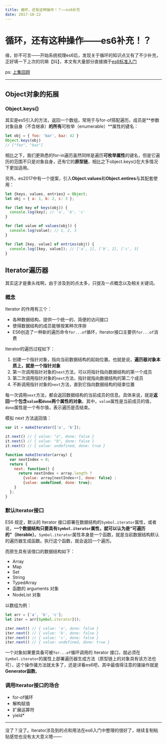 ```yaml
---
title: 循环，还有这种操作！？——es6补充
date: 2017-10-22
---
```


# 循环，还有这种操作——es6补充！？

缘，妙不可言——开始系统梳理es6后，发现关于循环的知识点又有了不少补充，正好填一下上次的坑嘛【抖】，本文有大量部分直接摘于[es6标准入门](http://es6.ruanyifeng.com/)

ps: [上集回顾](http://b-sirius.me/2017/08/15/%E5%BE%AA%E7%8E%AF%EF%BC%8C%E8%BF%98%E6%9C%89%E8%BF%99%E7%A7%8D%E6%93%8D%E4%BD%9C/)

---

## Object对象的拓展

### Object.keys()

其实是es5引入的方法，返回一个数组，常用于与for-of搭配遍历，成员是**参数对象自身（不含继承）**的所有**可枚举（enumerable）**属性的键名：

```javascript
let obj = { foo: 'bar', baz: 42 }
Object.keys(obj)
// ["foo", "baz"]
```

相比之下，我们更熟悉的for-in遍历虽然同样是遍历**可枚举属性**的键名，但是它遍历的范围不只是对象自身，还有它的**原型链**，相比之下object.keys()在大多情况下更加适用。

另外，es2017中有一个提案，引入**Object.values**和**Object.entires**与其配套使用：

```Javascript
let {keys, values, entries} = Object;
let obj = { a: 1, b: 2, c: 3 };

for (let key of keys(obj)) {
  console.log(key); // 'a', 'b', 'c'
}

for (let value of values(obj)) {
  console.log(value); // 1, 2, 3
}

for (let [key, value] of entries(obj)) {
  console.log([key, value]); // ['a', 1], ['b', 2], ['c', 3]
}
```

## Iterator遍历器

其实这才是重头戏啊，由于涉及到的点太多，只提及一点概念以及相关关键词。

### 概念

Iterator 的作用有三个：

* 各种数据结构，提供一个统一的、简便的访问接口
* 使得数据结构的成员能够按某种次序排
* ES6创造了一种新的遍历命令`for...of`循环，Iterator接口主要供`for...of`消费

Iterator的遍历过程如下：

1. 创建一个指针对象，指向当前数据结构的起始位置。也就是说，**遍历器对象本质上，就是一个指针对象**
2. 第一次调用指针对象的`next`方法，可以将指针指向数据结构的第一个成员
3. 第二次调用指针对象的`next`方法，指针就指向数据结构的第二个成员
4. 不断调用指针对象的`next`方法，直到它指向数据结构的结束位置

每一次调用`next`方法，都会返回数据结构的当前成员的信息。具体来说，就是**返回一个包含`value`和`done`两个属性的对象**。其中，`value`属性是当前成员的值，`done`属性是一个布尔值，表示遍历是否结束。

模拟 next 方法返回值：

``` Javascript
var it = makeIterator(['a', 'b']);

it.next() // { value: "a", done: false }
it.next() // { value: "b", done: false }
it.next() // { value: undefined, done: true }

function makeIterator(array) {
  var nextIndex = 0;
  return {
    next: function() {
      return nextIndex < array.length ?
        {value: array[nextIndex++], done: false} :
        {value: undefined, done: true};
    }
  };
}
```

### 默认Iterator接口

ES6 规定，默认的 Iterator 接口部署在数据结构的`Symbol.iterator`属性，或者说，**一个数据结构只要具有`Symbol.iterator`属性，就可以认为是“可遍历的”（iterable）**。`Symbol.iterator`属性本身是一个函数，就是当前数据结构默认的遍历器生成函数。执行这个函数，就会返回一个遍历。

而原生具有该借口的数据结构如下：

- Array
- Map
- Set
- String
- TypedArray
- 函数的 arguments 对象
- NodeList 对象

以数组为例：

```Javascript
let arr = ['a', 'b', 'c'];
let iter = arr[Symbol.iterator]();

iter.next() // { value: 'a', done: false }
iter.next() // { value: 'b', done: false }
iter.next() // { value: 'c', done: false }
iter.next() // { value: undefined, done: true }
```

一个对象如果要具备可被`for...of`循环调用的 Iterator 接口，就必须在`Symbol.iterator`的属性上部署遍历器生成方法（原型链上的对象具有该方法也可），这个操作骚方法就太多了，还是详看es6吧，其中最值得注意的骚操作就是**Generator函数**。

### 调用Iterator接口的场合

* for-of循环
* 解构赋值
* 扩展运算符
* yield*

---

没了？没了。Iterator涉及到的点和用法在es6入门中整理的很好了，继续复制粘贴感觉也没有太大意义嗯——

